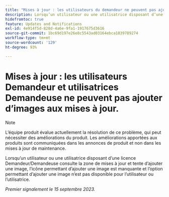 ```yaml
---
title: "Mises à jour : les utilisateurs du demandeur ne peuvent pas ajouter d’images aux mises à jour"
description: Lorsqu’un utilisateur ou une utilisatrice disposant d’une licence Demandeur/Demandeuse consulte la zone de mises à jour et tente d’ajouter une image, l’icône permettant d’ajouter une image est manquante et l’option permettant d’ajouter une image n’est pas disponible pour l’utilisateur ou l’utilisatrice.
hidefromtoc: true
feature: Updates and Notifications
exl-id: 4e914f5d-828d-4a6e-9fa1-1917675d3616
source-git-commit: 1bc69d197e26e8c5543ad03164ebca1839789274
workflow-type: tm+mt
source-wordcount: '129'
ht-degree: 93%

---
```


# Mises à jour : les utilisateurs Demandeur et utilisatrices Demandeuse ne peuvent pas ajouter d’images aux mises à jour.

>[!NOTE]
>
>L’équipe produit évalue actuellement la résolution de ce problème, qui peut nécessiter des améliorations du produit. Les améliorations apportées aux produits sont communiquées dans les annonces de produit et non dans les mises à jour de maintenance.

Lorsqu’un utilisateur ou une utilisatrice disposant d’une licence Demandeur/Demandeuse consulte la zone de mises à jour et tente d’ajouter une image, l’icône permettant d’ajouter une image est manquante et l’option permettant d’ajouter une image n’est pas disponible pour l’utilisateur ou l’utilisatrice.

_Premier signalement le 15 septembre 2023._
